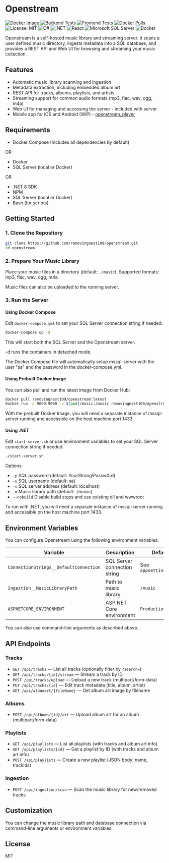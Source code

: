 # Openstream

[![Docker Image](https://github.com/removingnest109/openstream/actions/workflows/docker-image.yml/badge.svg)](https://hub.docker.com/r/removingnest109/openstream)
![Backend Tests](https://github.com/removingnest109/openstream/actions/workflows/backend-tests.yml/badge.svg)
![Frontend Tests](https://github.com/removingnest109/openstream/actions/workflows/frontend-tests.yml/badge.svg)
[![Docker Pulls](https://img.shields.io/docker/pulls/removingnest109/openstream)](https://hub.docker.com/r/removingnest109/openstream)
![License: MIT](https://img.shields.io/badge/License-MIT-yellow.svg)
![C#](https://custom-icon-badges.demolab.com/badge/C%23-%23239120.svg?logo=cshrp&logoColor=white)
![.NET](https://img.shields.io/badge/.NET-512BD4?logo=dotnet&logoColor=fff)
![React](https://img.shields.io/badge/React-%2320232a.svg?logo=react&logoColor=%2361DAFB)
![Microsoft SQL Server](https://custom-icon-badges.demolab.com/badge/Microsoft%20SQL%20Server-CC2927?logo=mssqlserver-white&logoColor=white)
![Docker](https://img.shields.io/badge/Docker-2496ED?logo=docker&logoColor=fff)

Openstream is a self-hosted music library and streaming server. It scans a user defined music directory, ingests metadata into a SQL database, and provides a REST API and Web UI for browsing and streaming your music collection.

## Features

- Automatic music library scanning and ingestion
- Metadata extraction, including embedded album art
- REST API for tracks, albums, playlists, and artists
- Streaming support for common audio formats (mp3, flac, wav, ogg, m4a)
- Web UI for managing and accessing the server - included with server
- Mobile app for iOS and Android (WIP) - [openstream_player](https://github.com/removingnest109/openstream_player)

## Requirements

- Docker Compose (Includes all dependencies by default)

OR

- Docker
- SQL Server (local or Docker)

OR

- .NET 8 SDK
- NPM
- SQL Server (local or Docker)
- Bash (for scripts)

## Getting Started

### 1. Clone the Repository

```bash
git clone https://github.com/removingnest109/openstream.git
cd openstream
```

### 2. Prepare Your Music Library

Place your music files in a directory (default: `./music`). Supported formats: mp3, flac, wav, ogg, m4a.

Music files can also be uploaded to the running server.

### 3. Run the Server

#### Using Docker Compose

Edit `docker-compose.yml` to set your SQL Server connection string if needed.

```bash
docker-compose up -d
```

This will start both the SQL Server and the Openstream server.

-d runs the containers in detached mode.

The Docker Compose file will automatically setup mssql-server with the user "sa" and the password in the docker-compose.yml.

#### Using Prebuilt Docker Image

You can also pull and run the latest image from Docker Hub:

```bash
docker pull removingnest109/openstream:latest
docker run -p 9090:9090 -v $(pwd)/music:/music removingnest109/openstream:latest
```

With the prebuilt Docker Image, you will need a separate instance of mssql-server running and accessible on the host machine port 1433.

#### Using .NET

Edit `start-server.sh` or use environment variables to set your SQL Server connection string if needed.

```bash
./start-server.sh
```

Options:

- `-p` SQL password (default: YourStrong!Passw0rd)
- `-u` SQL username (default: sa)
- `-s` SQL server address (default: localhost)
- `-m` Music library path (default: ./music)
- `--nobuild` Disable build steps and use existing dll and wwwroot

To run with .NET, you will need a separate instance of mssql-server running and accessible on the host machine port 1433.

## Environment Variables

You can configure Openstream using the following environment variables:

| Variable                | Description                        | Default                        |
|-------------------------|------------------------------------|---------------------------------|
| `ConnectionStrings__DefaultConnection` | SQL Server connection string         | See `appsettings.json`          |
| `Ingestion__MusicLibraryPath`          | Path to music library                | `/music`                       |
| `ASPNETCORE_ENVIRONMENT`               | ASP.NET Core environment             | `Production`                   |

You can also use command-line arguments as described above.

## API Endpoints

### Tracks

- `GET /api/tracks` — List all tracks (optionally filter by `?search=`)
- `GET /api/tracks/{id}/stream` — Stream a track by ID
- `POST /api/tracks/upload` — Upload a new track (multipart/form-data)
- `PUT /api/tracks/{id}` — Edit track metadata (title, album, artist)
- `GET /api/albumart/{fileName}` — Get album art image by filename

### Albums

- `POST /api/albums/{id}/art` — Upload album art for an album (multipart/form-data)

### Playlists

- `GET /api/playlists` — List all playlists (with tracks and album art info)
- `GET /api/playlists/{id}` — Get a playlist by ID (with tracks and album art info)
- `POST /api/playlists` — Create a new playlist (JSON body: name, trackIds)

### Ingestion

- `POST /api/ingestion/scan` — Scan the music library for new/removed tracks

## Customization

You can change the music library path and database connection via command-line arguments or environment variables.

## License

MIT
